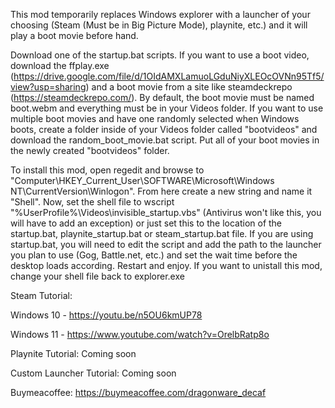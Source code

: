 This mod temporarily replaces Windows explorer with a launcher of your choosing (Steam (Must be in Big Picture Mode), playnite, etc.) and it will play a boot movie before hand.

Download one of the startup.bat scripts. If you want to use a boot video, download the ffplay.exe (https://drive.google.com/file/d/1OIdAMXLamuoLGduNiyXLEOcOVNn95Tf5/view?usp=sharing) and a boot movie from a site like steamdeckrepo (https://steamdeckrepo.com/). By default, the boot movie must be named boot.webm and everything must be in your Videos folder. If you want to use multiple boot movies and have one randomly selected when Windows boots, create a folder inside of your Videos folder called "bootvideos" and download the random_boot_movie.bat script. Put all of your boot movies in the newly created "bootvideos" folder.

To install this mod, open regedit and browse to "Computer\HKEY_Current_User\SOFTWARE\Microsoft\Windows NT\CurrentVersion\Winlogon\". From here create a new string and name it "Shell". Now, set the shell file to wscript "%UserProfile%\Videos\invisible_startup.vbs" (Antivirus won't like this, you will have to add an exception) or just set this to the location of the startup.bat, playnite_startup.bat or steam_startup.bat file. If you are using startup.bat, you will need to edit the script and add the path to the launcher you plan to use (Gog, Battle.net, etc.) and set the wait time before the desktop loads according. Restart and enjoy. If you want to unistall this mod, change your shell file back to explorer.exe

Steam Tutorial: 

Windows 10 - https://youtu.be/n5OU6kmUP78

Windows 11 - https://www.youtube.com/watch?v=OrelbRatp8o



Playnite Tutorial: Coming soon

Custom Launcher Tutorial: Coming soon



Buymeacoffee: https://buymeacoffee.com/dragonware_decaf
